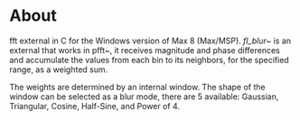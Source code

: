 # About

fft external in C for the Windows version of Max 8 (Max/MSP). *fl_blur~* is an external that works in pfft~, it receives magnitude and phase differences and accumulate the values from each bin to its neighbors, for the specified range, as a weighted sum.

The weights are determined by an internal window. The shape of the window can be selected as a blur mode, there are 5 available: Gaussian, Triangular, Cosine, Half-Sine, and Power of 4.